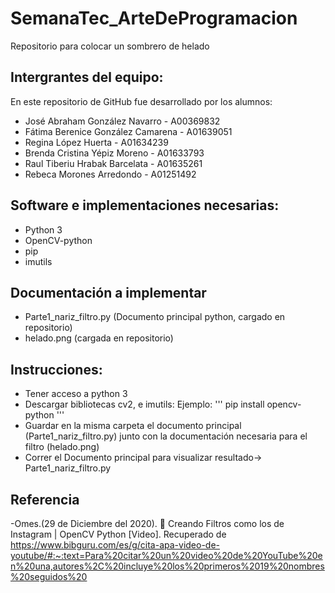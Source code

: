 # SemanaTec_ArteDeProgramacion

Repositorio para colocar un sombrero de helado

## Intergrantes del equipo:

En este repositorio de GitHub fue desarrollado por los alumnos:

- José Abraham González Navarro - A00369832
- Fátima Berenice González Camarena - A01639051
- Regina López Huerta - A01634239
- Brenda Cristina Yépiz Moreno - A01633793
- Raul Tiberiu Hrabak Barcelata - A01635261
- Rebeca Morones Arredondo - A01251492

## Software e implementaciones necesarias:

- Python 3
- OpenCV-python
- pip
- imutils

## Documentación a implementar
- Parte1_nariz_filtro.py (Documento principal python, cargado en repositorio)
- helado.png (cargada en repositorio)
## Instrucciones:
- Tener acceso a python 3
- Descargar bibliotecas cv2, e imutils:
Ejemplo:
''' pip install opencv-python '''
- Guardar en la misma carpeta el documento principal (Parte1_nariz_filtro.py) junto con la documentación necesaria para el filtro (helado.png)
- Correr el Documento principal para visualizar resultado-> Parte1_nariz_filtro.py


## Referencia
-Omes.(29 de Diciembre del 2020). 🤴 Creando Filtros como los de Instagram | OpenCV Python [Video]. Recuperado de https://www.bibguru.com/es/g/cita-apa-video-de-youtube/#:~:text=Para%20citar%20un%20video%20de%20YouTube%20en%20una,autores%2C%20incluye%20los%20primeros%2019%20nombres%20seguidos%20
